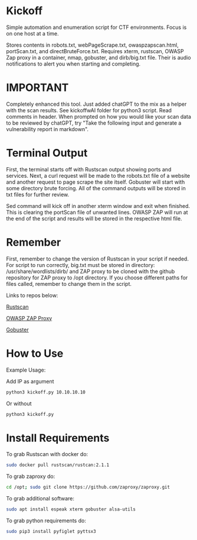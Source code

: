 # Kickoff
Simple automation and enumeration script for CTF environments. Focus is on one host at a time.

Stores contents in robots.txt, webPageScrape.txt, owaspzapscan.html, portScan.txt, and directBruteForce.txt. Requires xterm, rustscan, OWASP Zap proxy in a container, nmap, gobuster, and dirb/big.txt file. Their is audio notifications to alert you when starting and completing.  

# IMPORTANT

Completely enhanced this tool. Just added chatGPT to the mix as a helper with the scan results. See kickoffwAI folder for python3 script. Read comments in header. When prompted on how you would like your scan data to be reviewed by chatGPT, try "Take the following input and generate a vulnerability report in markdown".

# Terminal Output

First, the terminal starts off with Rustscan output showing ports and services. Next, a curl request will be made to the robots.txt file of a website and another request to page scrape the site itself. Gobuster will start with some directory brute forcing. All of the command outputs will be stored in txt files for further review.

Sed command will kick off in another xterm window and exit when finished. This is clearing the portScan file of unwanted lines. OWASP ZAP will run at the end of the script and results will be stored in the respective html file.

# Remember

First, remember to change the version of Rustscan in your script if needed. For script to run correctly, big.txt must be stored in directory: /usr/share/wordlists/dirb/ and ZAP proxy to be cloned with the github repository for ZAP proxy to /opt directory. If you choose different paths for files called, remember to change them in the script.

Links to repos below:

[Rustscan](https://github.com/RustScan/RustScan.git)

[OWASP ZAP Proxy](https://github.com/zaproxy/zaproxy.git)

[Gobuster](https://github.com/OJ/gobuster)

# How to Use

Example Usage:

Add IP as argument
```bash
python3 kickoff.py 10.10.10.10
```
Or without
```bash
python3 kickoff.py
```
# Install Requirements

To grab Rustscan with docker do:
```bash
sudo docker pull rustscan/rustcan:2.1.1
```
To grab zaproxy do:
```bash
cd /opt; sudo git clone https://github.com/zaproxy/zaproxy.git
```
To grab additional software:
```bash
sudo apt install espeak xterm gobuster alsa-utils
```
To grab python requirements do:
```bash
sudo pip3 install pyfiglet pyttsx3
```
